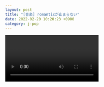 ```yaml
---
layout: post
title: "[音楽] romanticが止まらない"
date: 2022-02-20 10:20:23 +0900
category: j-pop
---
```


<div class="video-container">
    <video id="player" class="video-js vjs-default-skin vjs-big-play-centered" data-json="/public/json/j-pop/romanticが止まらない.json"></video>
</div>

```
```